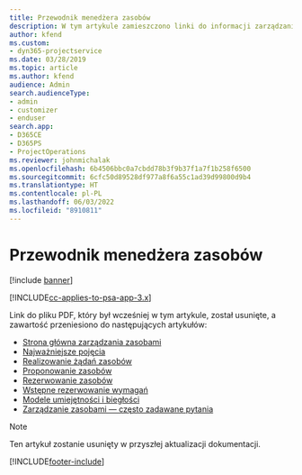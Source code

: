 ```yaml
---
title: Przewodnik menedżera zasobów
description: W tym artykule zamieszczono linki do informacji zarządzaniu zasobami w programie Project Service Automation
author: kfend
ms.custom:
- dyn365-projectservice
ms.date: 03/28/2019
ms.topic: article
ms.author: kfend
audience: Admin
search.audienceType:
- admin
- customizer
- enduser
search.app:
- D365CE
- D365PS
- ProjectOperations
ms.reviewer: johnmichalak
ms.openlocfilehash: 6b4506bbc0a7cbdd78b3f9b37f1a7f1b258f6500
ms.sourcegitcommit: 6cfc50d89528df977a8f6a55c1ad39d99800d9b4
ms.translationtype: HT
ms.contentlocale: pl-PL
ms.lasthandoff: 06/03/2022
ms.locfileid: "8910811"
---
```

# <a name="resource-management-guide"></a>Przewodnik menedżera zasobów

[!include [banner](../../includes/psa-now-project-operations.md)]

[!INCLUDE[cc-applies-to-psa-app-3.x](../../includes/cc-applies-to-psa-app-3x.md)]

Link do pliku PDF, który był wcześniej w tym artykule, został usunięte, a zawartość przeniesiono do następujących artykułów:

- [Strona główna zarządzania zasobami](../resource-management-home-page.md)
- [Najważniejsze pojęcia](../reports-key-concepts.md)
- [Realizowanie żądań zasobów](../resource-management-fulfill-requests.md)
- [Proponowanie zasobów](../resource-management-propose-resources.md)
- [Rezerwowanie zasobów](../resource-management-book-resources-scheduleboard.md)
- [Wstępne rezerwowanie wymagań](../resource-management-softbook-requirements.md)
- [Modele umiejętności i biegłości](../resource-management-skills-proficiency.md)
- [Zarządzanie zasobami — często zadawane pytania](../resource-management-faq.md)

> [!NOTE]
> Ten artykuł zostanie usunięty w przyszłej aktualizacji dokumentacji. 


[!INCLUDE[footer-include](../../includes/footer-banner.md)]
